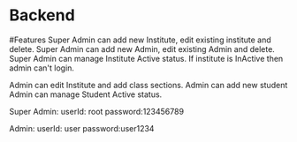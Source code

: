 # Backend

#Features 
Super Admin can add new Institute, edit existing institute and delete.
Super Admin can add new Admin, edit existing Admin and delete.
Super Admin can manage Institute Active status.
If institute is InActive then admin can't login.

Admin can edit Institute and add class sections.
Admin can add new student
Admin can manage Student Active status.



Super Admin: 
    userId: root
    password:123456789
    
 Admin:
  userId: user
  password:user1234
  
  
